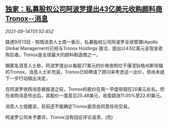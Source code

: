 <!--1631584862000-->
[独家：私募股权公司阿波罗提出43亿美元收购颜料商Tronox--消息](https://cn.reuters.com/article/pe-agm-tronox-acquisition-0914-idCNKBS2GA047)
------

<div><i>2021-09-14T01:52:45Z</i></div><p>路透9月13日 - 知情消息人士周一表示，私募股权公司阿波罗全球管理(Apollo Global Management)已经与Tronox Holdings 接洽，提出以43亿美元全现金收购后者。Tronox是全球最大的颜料制造商之一。</p><p>据匿名消息人士称，阿波罗提出以每股27美元的价格收购位于康涅狄格州斯坦福的Tronox。消息人士补充说，Tronox已经聘请了顾问来考虑这一出价，但尚未就下一步行动做出决定。</p><p>在阿波罗收购消息被报道之前，Tronox的股价在周一早盘徘徊在20美元左右。但在收购消息传出后，其股价一度高见25.48美元，收盘跳涨11.05%至22.81美元。</p><p>消息人士提醒说，目前还不能确定Tronox是否会同意任何交易。</p><p>阿波罗公司未予置评。Tronox没有回应评论请求。(完)</p>
